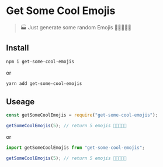 # Get Some Cool Emojis

> 🏭 Just generate some random Emojis 🎉✨🔧🐛💩

## Install

```sh
npm i get-some-cool-emojis
```

or

```sh
yarn add get-some-cool-emojis
```

## Useage

```js
const getSomeCoolEmojis = require("get-some-cool-emojis");

getSomeCoolEmojis(5); // return 5 emojis 🎉✨🔧🐛💩
```

or

```js
import getSomeCoolEmojis from "get-some-cool-emojis";

getSomeCoolEmojis(5); // return 5 emojis 🎉✨🔧🐛💩
```

